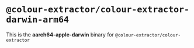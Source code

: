 # `@colour-extractor/colour-extractor-darwin-arm64`

This is the **aarch64-apple-darwin** binary for `@colour-extractor/colour-extractor`
